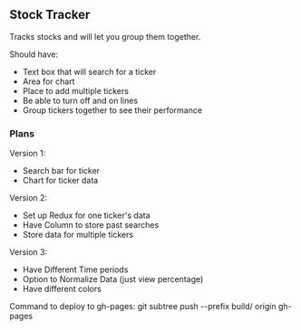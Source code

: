 Stock Tracker
-------------
Tracks stocks and will let you group them together.

Should have:
- Text box that will search for a ticker
- Area for chart
- Place to add multiple tickers
- Be able to turn off and on lines
- Group tickers together to see their performance

### Plans

Version 1:
- Search bar for ticker
- Chart for ticker data

Version 2:
- Set up Redux for one ticker's data
- Have Column to store past searches
- Store data for multiple tickers

Version 3:
- Have Different Time periods
- Option to Normalize Data (just view percentage)
- Have different colors

Command to deploy to gh-pages:
git subtree push --prefix build/ origin gh-pages
